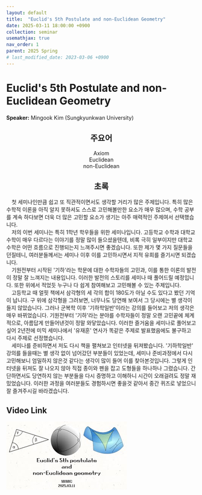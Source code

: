 ```yaml
---
layout: default
title:  "Euclid's 5th Postulate and non-Euclidean Geometry"
date: 2025-03-11 18:00:00 +0900
collection: seminar
usemathjax: true
nav_order: 1
parent: 2025 Spring
# last_modified_date: 2023-03-06 +0900
---
```

# Euclid's 5th Postulate and non-Euclidean Geometry

**Speaker:** Mingook Kim (Sungkyunkwan University) <br>

## <center> 주요어 </center>
<center>Axiom</center>
<center>Euclidean</center>
<center>non-Euclidean</center>
   
## <center> 초록 </center>

&emsp;첫 세미나인만큼 쉽고 또 직관적이면서도 생각할 거리가 많은 주제입니다. 특히 많은 수학적 이론을 아직 알지 못하셔도 스스로 고민해볼만한 요소가 매우 많으며, 수학 공부를 계속 하다보면 더욱 더 많은 고민할 요소가 생기는 아주 매력적인 주제여서 선택했습니다.<br>
&emsp;저의 이번 세미나는 특히 1학년 학우들을 위한 세미나입니다. 고등학교 수학과 대학교 수학이 매우 다르다는 이야기를 정말 많이 들으셨을텐데, 비록 극히 일부이지만 대학교 수학은 어떤 흐름으로 진행되는지 느껴주시면 좋겠습니다. 또한 제가 몇 가지 질문들을 던질테니, 여러분들께서는 세미나 이후 이를 고민하시면서 지적 유희를 즐기시면 되겠습니다.<br>
&emsp;기원전부터 시작된 '기하'라는 학문에 대한 수학자들의 고민과, 이를 통한 이론의 발전이 정말 잘 느껴지는 내용입니다. 이러한 발전의 스토리를 세미나 때 풀어드릴 예정입니다. 또한 위에서 적었듯 누구나 다 쉽게 참여해보고 고민해볼 수 있는 주제입니다.<br>
&emsp;고등학교 때 얼핏 책에서 삼각형의 세 각의 합이 180도가 아닐 수도 있다고 봤던 기억이 납니다. 구 위에 삼각형을 그려보면, 너무나도 당연해 보여서 그 당시에는 별 생각이 들지 않았습니다. 그러나 군복학 이후 '기하학일반'이라는 강의를 들어보고 저의 생각은 매우 바뀌었습니다. 기원전부터 '기하'라는 분야를 수학자들이 정말 오랜 고민끝에 체계적으로, 아름답게 만들어낸것이 정말 와닿았습니다. 이러한 즐거움을 세미나로 풀어보고 싶어 2년전에 미믹 세미나에서 '유재훈' 연사가 똑같은 주제로 발표했음에도 불구하고 다시 주제로 선정했습니다.<br>
&emsp;세미나를 준비하면서 저도 다시 책을 펼쳐보고 인터넷을 뒤져봤습니다. '기하학일반' 강의를 들을때는 별 생각 없이 넘어갔던 부분들이 있었는데, 세미나 준비과정에서 다시 고민해보니 엄밀하지 않은것 같다는 생각이 많이 들어 이를 찾아본것입니다. 그렇게 인터넷을 뒤져도 잘 나오지 않아 직접 종이와 펜을 잡고 도형들을 하나하나 그렸습니다. 간단하면서도 당연하지 않는 부분들을 다시 증명하고 이해하니 시간이 오래걸려도 정말 재밌었습니다. 이러한 과정을 여러분들도 경험하시면 좋을것 같아서 중간 퀴즈로 넣었으니 잘 즐겨주시길 바라겠습니다.<br>

## Video Link

[![Video Label](pictures/1_5th.jpg)](https://www.youtube.com/watch?v=Jdteej_lOGk)

<!-- ## PDF Download -->

<!-- <a target='_blank' href='../2024-1/2024-1_download/crime.pdf'>What is Counting? PDF</a> -->